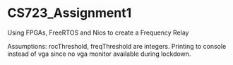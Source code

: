 # CS723_Assignment1
Using FPGAs, FreeRTOS and Nios to create a Frequency Relay

Assumptions:
rocThreshold, freqThreshold are integers.
Printing to console instead of vga since no vga monitor available during lockdown.

